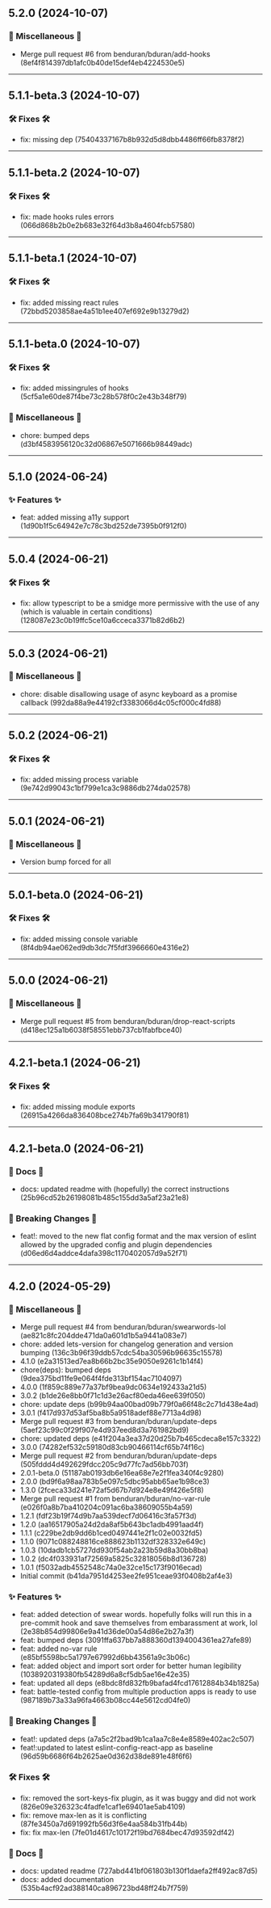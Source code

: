 ## 5.2.0 (2024-10-07)

### 🔀 Miscellaneous 🔀

- Merge pull request #6 from benduran/bduran/add-hooks (8ef4f814397db1afc0b40de15def4eb4224530e5)

---

## 5.1.1-beta.3 (2024-10-07)

### 🛠️ Fixes 🛠️

- fix: missing dep (75404337167b8b932d5d8dbb4486ff66fb8378f2)

---

## 5.1.1-beta.2 (2024-10-07)

### 🛠️ Fixes 🛠️

- fix: made hooks rules errors (066d868b2b0e2b683e32f64d3b8a4604fcb57580)

---

## 5.1.1-beta.1 (2024-10-07)

### 🛠️ Fixes 🛠️

- fix: added missing react rules (72bbd5203858ae4a51b1ee407ef692e9b13279d2)

---

## 5.1.1-beta.0 (2024-10-07)

### 🛠️ Fixes 🛠️

- fix: added missingrules of hooks (5cf5a1e60de87f4be73c28b578f0c2e43b348f79)



### 🔀 Miscellaneous 🔀

- chore: bumped deps (d3bf4583956120c32d06867e5071666b98449adc)

---

## 5.1.0 (2024-06-24)

### ✨ Features ✨

- feat: added missing a11y support (1d90b1f5c64942e7c78c3bd252de7395b0f912f0)

---

## 5.0.4 (2024-06-21)

### 🛠️ Fixes 🛠️

- fix: allow typescript to be a smidge more permissive with the use of any (which is valuable in certain conditions) (128087e23c0b19ffc5ce10a6cceca3371b82d6b2)

---

## 5.0.3 (2024-06-21)

### 🔀 Miscellaneous 🔀

- chore: disable disallowing usage of async keyboard as a promise callback (992da88a9e44192cf3383066d4c05cf000c4fd88)

---

## 5.0.2 (2024-06-21)

### 🛠️ Fixes 🛠️

- fix: added missing process variable (9e742d99043c1bf799e1ca3c9886db274da02578)

---

## 5.0.1 (2024-06-21)

### 🔀 Miscellaneous 🔀

- Version bump forced for all

---

## 5.0.1-beta.0 (2024-06-21)

### 🛠️ Fixes 🛠️

- fix: added missing console variable (8f4db94ae062ed9db3dc7f5fdf3966660e4316e2)

---

## 5.0.0 (2024-06-21)

### 🔀 Miscellaneous 🔀

- Merge pull request #5 from benduran/bduran/drop-react-scripts (d418ec125a1b6038f58551ebb737cb1fabfbce40)

---

## 4.2.1-beta.1 (2024-06-21)

### 🛠️ Fixes 🛠️

- fix: added missing module exports (26915a4266da836408bce274b7fa69b341790f81)

---

## 4.2.1-beta.0 (2024-06-21)

### 📖 Docs 📖

- docs: updated readme with (hopefully) the correct instructions (25b96cd52b26198081b485c155dd3a5af23a21e8)



### 🚨 Breaking Changes 🚨

- feat!: moved to the new flat config format and the max version of eslint allowed by the upgraded config and plugin dependencies (d06ed6d4addce4dafa398c1170402057d9a52f71)

---

## 4.2.0 (2024-05-29)

### 🔀 Miscellaneous 🔀

- Merge pull request #4 from benduran/bduran/swearwords-lol (ae821c8fc204dde471da0a601d1b5a9441a083e7)
- chore: added lets-version for changelog generation and version bumping (136c3b96f39ddb57cdc54ba30596b96635c15578)
- 4.1.0 (e2a31513ed7ea8b66b2bc35e9050e9261c1b14f4)
- chore(deps): bumped deps (9dea375bd11fe9e064f4fde313bf154ac7104097)
- 4.0.0 (1f859c889e77a37bf9bea9dc0634e192433a21d5)
- 3.0.2 (b1de26e8bb0f71c1d3e26acf80eda46ee639f050)
- chore: update deps (b99b94aa00bad09b779f0a66f48c2c71d438e4ad)
- 3.0.1 (f417d937d53af5ba8b5a9518adef88e7713a4d98)
- Merge pull request #3 from benduran/bduran/update-deps (5aef23c99c0f29f907e4d937eed8d3a761982bd9)
- chore: updated deps (e41f204a3ea37d20d25b7b465cdeca8e157c3322)
- 3.0.0 (74282ef532c59180d83cb90466114cf65b74f16c)
- Merge pull request #2 from benduran/bduran/update-deps (505fddd4d492629fdcc205c9d77fc7ad56bb703f)
- 2.0.1-beta.0 (51187ab0193db6e16ea68e7e2f1fea340f4c9280)
- 2.0.0 (bd9f6a98aa783b5e097c5dbc95abb65ae1b98ce3)
- 1.3.0 (2fceca33d241e72af5d67b7d924e8e49f426e5f8)
- Merge pull request #1 from benduran/bduran/no-var-rule (e026f0a8b7ba410204c091ac6ba38609055b4a59)
- 1.2.1 (fdf23b19f74d9b7aa539decf7d06416c3fa57f3d)
- 1.2.0 (aa16517905a24d2da8af5b643bc1adb4991aad4f)
- 1.1.1 (c229be2db9dd6b1ced0497441e2f1c02e0032fd5)
- 1.1.0 (9071c088248816ce888623b1132df328332e649c)
- 1.0.3 (10dadb1cb5727dd930f54ab2a23b59d8a30bb8ba)
- 1.0.2 (dc4f033931af72569a5825c32818056b8d136728)
- 1.0.1 (f5032adb4552548c74a0e32ce15c173f9016ecad)
- Initial commit (b41da7951d4253ee2fe951ceae93f0408b2af4e3)



### ✨ Features ✨

- feat: added detection of swear words. hopefully folks will run this in a pre-commit hook and save themselves from embarassment at work, lol (2e38b854d99806e9a41d36de00a54d86e2b27a3f)
- feat: bumped deps (3091ffa637bb7a888360d1394004361ea27afe89)
- feat: added no-var rule (e85bf5598bc5a1797e67992d6bb43561a9c3b06c)
- feat: added object and import sort order for better human legibility (1038920319380fb54289d6a8cf5db5ae16e42e35)
- feat: updated all deps (e8bdc8fd832fb9bafad4fcd17612884b34b1825a)
- feat: battle-tested config from multiple production apps is ready to use (987189b73a33a96fa4663b08cc44e5612cd04fe0)



### 🚨 Breaking Changes 🚨

- feat!: updated deps (a7a5c2f2bad9b1ca1aa7c8e4e8589e402ac2c507)
- feat!:updated to latest eslint-config-react-app as baseline (96d59b6686f64b2625ae0d362d38de891e48f6f6)



### 🛠️ Fixes 🛠️

- fix: removed the sort-keys-fix plugin, as it was buggy and did not work (826e09e326323c4fadfe1caf1e69401ae5ab4109)
- fix: remove max-len as it is conflicting (87fe3450a7d691992fb56d3f6e4aa584b31fb44b)
- fix: fix max-len (7fe01d4617c10172f19bd7684bec47d93592df42)



### 📖 Docs 📖

- docs: updated readme (727abd441bf061803b130f1daefa2ff492ac87d5)
- docs: added documentation (535b4acf92ad388140ca896723bd48ff24b7f759)

---

